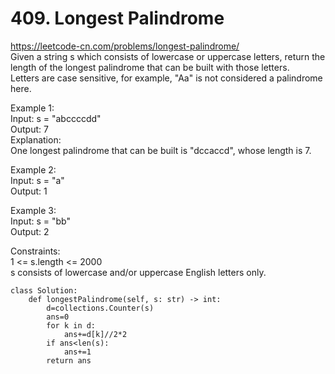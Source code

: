 # 409. Longest Palindrome
https://leetcode-cn.com/problems/longest-palindrome/  
Given a string s which consists of lowercase or uppercase letters, return the length of the longest palindrome that can be built with those letters.  
Letters are case sensitive, for example, "Aa" is not considered a palindrome here.   

Example 1:  
Input: s = "abccccdd"  
Output: 7  
Explanation:  
One longest palindrome that can be built is "dccaccd", whose length is 7.  

Example 2:  
Input: s = "a"  
Output: 1  

Example 3:  
Input: s = "bb"  
Output: 2  

Constraints:  
1 <= s.length <= 2000  
s consists of lowercase and/or uppercase English letters only.  

``` python3
class Solution:
    def longestPalindrome(self, s: str) -> int:
        d=collections.Counter(s)
        ans=0
        for k in d:
            ans+=d[k]//2*2
        if ans<len(s):
            ans+=1
        return ans
```
